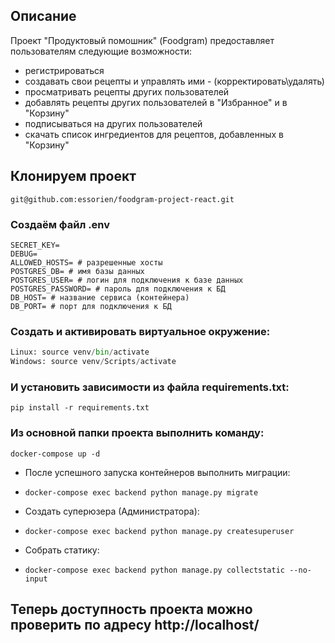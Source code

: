 

## Описание
Проект "Продуктовый помошник" (Foodgram) предоставляет пользователям следующие возможности:

- регистрироваться
- создавать свои рецепты и управлять ими - (корректировать\удалять)
- просматривать рецепты других пользователей
- добавлять рецепты других пользователей в "Избранное" и в "Корзину"
- подписываться на других пользователей
- скачать список ингредиентов для рецептов, добавленных в "Корзину"

## Клонируем проект

``` git@github.com:essorien/foodgram-project-react.git ```
### Создаём файл .env
```
SECRET_KEY=
DEBUG= 
ALLOWED_HOSTS= # разрешенные хосты
POSTGRES_DB= # имя базы данных
POSTGRES_USER= # логин для подключения к базе данных
POSTGRES_PASSWORD= # пароль для подключения к БД
DB_HOST= # название сервиса (контейнера)
DB_PORT= # порт для подключения к БД
```


### Cоздать и активировать виртуальное окружение:

```python -m venv venv
Linux: source venv/bin/activate
Windows: source venv/Scripts/activate
```
### И установить зависимости из файла requirements.txt:

```python3 -m pip install --upgrade pip
pip install -r requirements.txt
```

### Из основной папки проекта выполнить команду:

``` 
docker-compose up -d
```
 - После успешного запуска контейнеров выполнить миграции:

 - ```docker-compose exec backend python manage.py migrate```
 - Создать суперюзера (Администратора):

- ``` docker-compose exec backend python manage.py createsuperuser ```
- Собрать статику:

- ```docker-compose exec backend python manage.py collectstatic --no-input ```
## Теперь доступность проекта можно проверить по адресу http://localhost/
